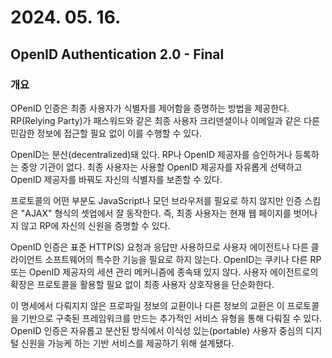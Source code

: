 # 2024. 05. 16.

## OpenID Authentication 2.0 - Final

### 개요

OPenID 인증은 최종 사용자가 식별자를 제어함을 증명하는 방법을 제공한다. RP(Relying Party)가 패스워드와 같은 최종 사용자 크리덴셜이나 이메일과 같은 다른 민감한 정보에 접근할 필요 없이 이를 수행할 수 있다.

OpenID는 분산(decentralized)돼 있다. RP나 OpenID 제공자를 승인하거나 등록하는 중앙 기관이 없다. 최종 사용자는 사용할 OpenID 제공자를 자유롭게 선택하고 OpenID 제공자를 바꿔도 자신의 식별자를 보존할 수 있다.

프로토콜의 어떤 부분도 JavaScript나 모던 브라우저를 필요로 하지 않지만 인증 스킴은 "AJAX" 형식의 셋업에서 잘 동작한다. 즉, 최종 사용자는 현재 웹 페이지를 벗어나지 않고 RP에 자신의 신원을 증명할 수 있다.

OpenID 인증은 표준 HTTP(S) 요청과 응답만 사용하므로 사용자 에이전트나 다른 클라이언트 소프트웨어의 특수한 기능을 필요로 하지 않는다. OpenID는 쿠키나 다른 RP 또는 OpenID 제공자의 세션 관리 메커니즘에 종속돼 있지 않다. 사용자 에이전트로의 확장은 프로토콜을 활용할 필요 없이 최종 사용자 상호작용을 단순화한다.

이 명세에서 다뤄지지 않은 프로파일 정보의 교환이나 다른 정보의 교환은 이 프로토콜을 기반으로 구축된 프레임워크를 만드는 추가적인 서비스 유형을 통해 다뤄질 수 있다. OpenID 인증은 자유롭고 분산된 방식에서 이식성 있는(portable) 사용자 중심의 디지털 신원을 가능케 하는 기반 서비스를 제공하기 위해 설계됐다.

